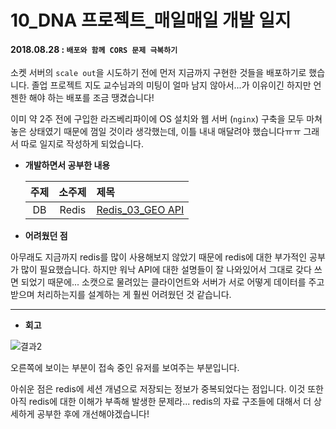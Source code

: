 # 10_DNA 프로젝트_매일매일 개발 일지

#### 2018.08.28 : ```배포와 함께 CORS 문제 극복하기```

소켓 서버의 ```scale out```을 시도하기 전에 먼저 지금까지 구현한 것들을 배포하기로 했습니다. 졸업 프로젝트 지도 교수님과의 미팅이 얼마 남지 않아서...가 이유이긴 하지만 언젠한 해야 하는 배포를 조금 땡겼습니다!

이미 약 2주 전에 구입한 라즈베리파이에 OS 설치와 웹 서버 (```nginx```) 구축을 모두 마쳐 놓은 상태였기 때문에 껌일 것이라 생각했는데, 이틀 내내 매달려야 했습니다ㅠㅠ 그래서 따로 일지로 작성하게 되었습니다.



- **개발하면서 공부한 내용**

  | 주제 | 소주제 | 제목                   |
  | :--: | :----: | :--------------------- |
  |  DB  | Redis  | [Redis\_03\_GEO API]() |



- **어려웠던 점**

아무래도 지금까지 redis를 많이 사용해보지 않았기 때문에 redis에 대한 부가적인 공부가 많이 필요했습니다. 하지만 워낙 API에 대한 설명들이 잘 나와있어서 그대로 갖다 쓰면 되었기 때문에... 소캣으로 물려있는 클라이언트와 서버가 서로 어떻게 데이터를 주고 받으며 처리하는지를 설계하는 게 훨씬 어려웠던 것 같습니다.



____

- **회고**

![결과2](https://blogfiles.pstatic.net/MjAxODA4MjNfMTQ5/MDAxNTM1MDExNjg2MzQx.1PGp8C62SjQ0LzR6DcizUjkF4SfEFA-9MXMGi7tViswg.fZriyNWU8nVQolEVCXwWCw5LUexlS7_8NBH6bOwXXKIg.PNG.3457soso/%EC%8A%A4%ED%81%AC%EB%A6%B0%EC%83%B7%2C_2018-08-23_17-03-08.png)

오른쪽에 보이는 부분이 접속 중인 유저를 보여주는 부분입니다.

아쉬운 점은 redis에 세션 개념으로 저장되는 정보가 중복되었다는 점입니다. 이것 또한 아직 redis에 대한 이해가 부족해 발생한 문제라... redis의 자료 구조들에 대해서 더 상세하게 공부한 후에 개선해야겠습니다!